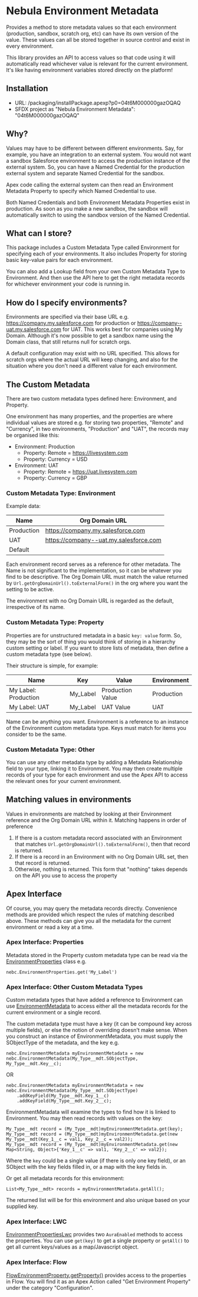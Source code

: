 # Nebula Environment Metadata

Provides a method to store metadata values so that each environment (production, sandbox, scratch org, etc)
can have its own version of the value. These values can all be stored together in source control and exist in every 
environment. 

This library provides an API to access values so that code using it will automatically read whichever 
value is relevant for the current environment. It's like having environment variables stored directly on the platform!

## Installation

- URL: /packaging/installPackage.apexp?p0=04t6M000000gazOQAQ
- SFDX project as "Nebula Environment Metadata": "04t6M000000gazOQAQ"

## Why?

Values may have to be different between different environments. Say, for example, you have an integration to an 
external system. You would not want a sandbox Salesforce environment to access the production instance of the external 
system. So, you can have a Named Credential for the production external system and separate Named Credential for the 
sandbox. 

Apex code calling the external system can then read an 
Environment Metadata Property to specify which Named Credential to use. 

Both Named Credentials and both Environment Metadata Properties exist in production. As soon as you make a 
new sandbox, the sandbox will automatically switch to using the sandbox version of the Named Credential.

## What can I store?

This package includes a Custom Metadata Type called Environment for specifying each of your environments. It also 
includes Property for storing basic key-value pairs for each environment. 

You can also add a Lookup field from your 
own Custom Metadata Type to Environment. And then use the API here to get the right metadata records for whichever 
environment your code is running in. 

## How do I specify environments?

Environments are specified via their base URL e.g. https://company.my.salesforce.com for production or 
https://company--uat.my.salesforce.com for UAT. This works best for companies using My Domain. Although it's now 
possible to get a sandbox name using the Domain class, that still returns null for scratch orgs.  

A default configuration may exist with no URL specified. This allows for scratch orgs where the actual URL will keep 
changing, and also for the situation where you don't need a different value for each environment.

## The Custom Metadata

There are two custom metadata types defined here: Environment, and Property. 

One environment has many properties, and 
the properties are where individual values are stored e.g. for storing two properties, "Remote" and "Currency", in two 
environments, "Production" and "UAT", the records may be organised like this:

  - Environment: Production
    - Property: Remote = https://livesystem.com
    - Property: Currency = USD
  - Environment: UAT
      - Property: Remote = https://uat.livesystem.com
      - Property: Currency = GBP

### Custom Metadata Type: Environment

Example data:

| Name       | Org Domain URL                         |
|------------|----------------------------------------|
| Production | https://company.my.salesforce.com      |
| UAT        | https://company--uat.my.salesforce.com |
| Default    |                                        |

Each environment record serves as a reference for other metadata. The Name is not significant to the 
implementation, so it can be whatever you find to be descriptive. The Org Domain URL must match the value returned by 
`Url.getOrgDomainUrl().toExternalForm()` in the org where you want the setting to be active.

The environment with no Org Domain URL is regarded as the default, irrespective of its name. 

### Custom Metadata Type: Property

Properties are for unstructured metadata in a basic `key: value` form. So, they may be the sort of thing you would think 
of storing in a hierarchy custom setting or label. If you want to store lists of metadata, then define a custom metadata type 
(see below).

Their structure is simple, for example:

| Name                 | Key      | Value            | Environment | 
|----------------------|----------|------------------|-------------|
| My Label: Production | My_Label | Production Value | Production  |
| My Label: UAT        | My_Label | UAT Value        | UAT         |

Name can be anything you want. Environment is a reference to an instance of the Environment custom metadata type. Keys 
must match for items you consider to be the same.

### Custom Metadata Type: Other

You can use any other metadata type by adding a Metadata Relationship field to your type, linking it to Environment. You
may then create multiple records of your type for each environment and use the Apex API to access the relevant ones for 
your current environment. 

## Matching values in environments

Values in environments are matched by looking at their Environment reference and the Org Domain URL within it. Matching
happens in order of preference

1. If there is a custom metadata record associated with an Environment that matches `Url.getOrgDomainUrl().toExternalForm()`,
   then that record is returned.
2. If there is a record in an Environment with no Org Domain URL set, then that record is returned.
3. Otherwise, nothing is returned. This form that "nothing" takes depends on the API you use to access the property
 

## Apex Interface

Of course, you may query the metadata records directly. Convenience methods are provided which respect the rules of 
matching described above. These methods can give you all the metadata for the current environment or read a key at a time.

### Apex Interface: Properties

Metadata stored in the Property custom metadata type can be read via the [EnvironmentProperties](force-app/main/default/classes/EnvironmentProperties.cls) class e.g.

    nebc.EnvironmentProperties.get('My_Label')

### Apex Interface: Other Custom Metadata Types

Custom metadata types that have added a reference to Environment can use [EnvironmentMetadata](force-app/main/default/classes/EnvironmentMetadata.cls)
to access either all the metadata records for the current environment or a single record.

The custom metadata type must have a key (it can be compound key across multiple fields), or else the 
notion of overriding doesn't make sense. When you construct an instance of EnvironmentMetadata, you must supply the 
SObjectType of the metadata, and the key e.g.

    nebc.EnvironmentMetadata myEnvironmentMetadata = new nebc.EnvironmentMetadata(My_Type__mdt.SObjectType, My_Type__mdt.Key__c);

OR

    nebc.EnvironmentMetadata myEnvironmentMetadata = new nebc.EnvironmentMetadata(My_Type__mdt.SObjectType)
        .addKeyField(My_Type__mdt.Key_1__c)
        .addKeyField(My_Type__mdt.Key_2__c);


EnvironmentMetadata will examine the types to find how it is linked to Environment. You may then read records with 
values on the key:

    My_Type__mdt record = (My_Type__mdt)myEnvironmentMetadata.get(key);
    My_Type__mdt record = (My_Type__mdt)myEnvironmentMetadata.get(new My_Type__mdt(Key_1__c = val1, Key_2__c = val2));
    My_Type__mdt record = (My_Type__mdt)myEnvironmentMetadata.get(new Map<String, Object>{'Key_1__c' => val1, 'Key_2__c' => val2});

Where the `key` could be a single value (if there is only one key field), or an SObject with the key fields filled in, or
a map with the key fields in.

Or get all metadata records for this environment:

    List<My_Type__mdt> records = myEnvironmentMetadata.getAll();

The returned list will be for this environment and also unique based on your supplied key. 

### Apex Interface: LWC

[EnvironmentPropertiesLwc](force-app/main/default/classes/EnvironmentPropertiesLwc.cls) provides two `AuraEnabled` 
methods to access the properties. You can use `get(key)` to get a single property or `getAll()` to get all current
keys/values as a map/Javascript object.

### Apex Interface: Flow

[FlowEnvironmentProperty.getProperty()](force-app/main/default/classes/FlowEnvironmentProperty.cls) provides access to
the properties in Flow. You will find it as an Apex Action called "Get Environment Property" under the category 
"Configuration".